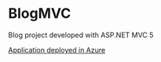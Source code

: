 ﻿# BlogMVC

Blog project developed with ASP.NET MVC 5

[Application deployed in Azure](https://blogmvc2020.azurewebsites.net/)
